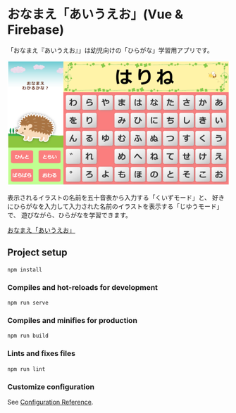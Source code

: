 # おなまえ「あいうえお」(Vue & Firebase)

「おなまえ『あいうえお』」は幼児向けの「ひらがな」学習用アプリです。

![クイズ画面](./quiz-img.png)

表示されるイラストの名前を五十音表から入力する「くいずモード」と、
好きにひらがなを入力して入力された名前のイラストを表示する「じゆうモード」で、
遊びながら、ひらがなを学習できます。

[おなまえ「あいうえお」](https://a-i-u-e-o.web.app/)

## Project setup
```
npm install
```

### Compiles and hot-reloads for development
```
npm run serve
```

### Compiles and minifies for production
```
npm run build
```

### Lints and fixes files
```
npm run lint
```

### Customize configuration
See [Configuration Reference](https://cli.vuejs.org/config/).
